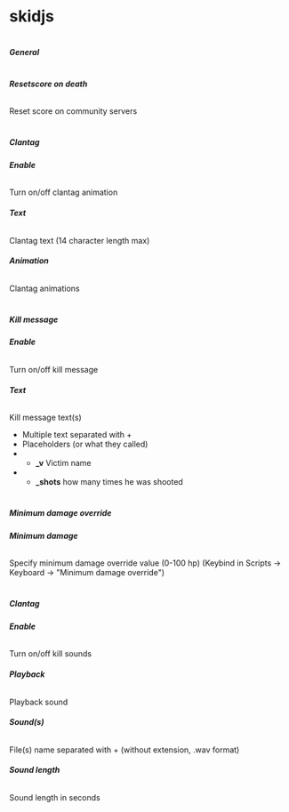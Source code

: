 # skidjs
#
##### General
#
###### **Resetscore on death**
Reset score on community servers
#
##### Clantag
###### **Enable**
Turn on/off clantag animation
###### **Text**
Clantag text (14 character length max)
###### **Animation**
Clantag animations
#
##### Kill message
###### **Enable**
Turn on/off kill message
###### **Text**
Kill message text(s)
- Multiple text separated with +
- Placeholders (or what they called)
- - **_v** Victim name
- - **_shots** how many times he was shooted
#
##### Minimum damage override
###### **Minimum damage**
Specify minimum damage override value (0-100 hp)
(Keybind in Scripts -> Keyboard -> "Minimum damage override")
#
##### Clantag
###### **Enable**
Turn on/off kill sounds
###### **Playback**
Playback sound
###### **Sound(s)**
File(s) name separated with + (without extension, .wav format)
###### **Sound length**
Sound length in seconds
